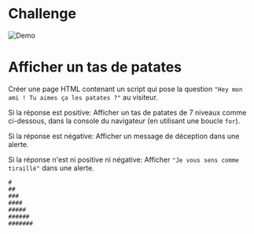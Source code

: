 # Challenge

![Demo](https://riderx.github.io/gistRender/?https://raw.githubusercontent.com/JuAlexandre/Javascripting/master/index.html)

# Afficher un tas de patates

Créer une page HTML contenant un script qui pose la question `"Hey mon ami ! Tu aimes ça les patates ?"` au visiteur.

Si la réponse est positive:
Afficher un tas de patates de 7 niveaux comme ci-dessous, dans la console du navigateur (en utilisant une boucle `for`).

Si la réponse est négative:
Afficher un message de déception dans une alerte.

Si la réponse n'est ni positive ni négative:
Afficher `"Je vous sens comme tiraillé"` dans une alerte.

```
#
##
###
####
#####
######
#######
```
